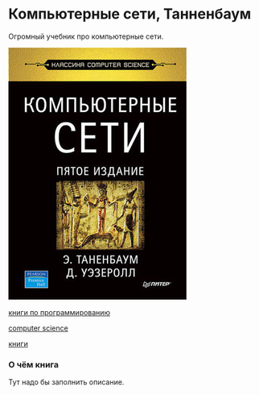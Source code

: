 # Компьютерные сети, Танненбаум

Огромный учебник про компьютерные сети.

![cover](./2021-05-02_computernie_seti_tannenbaum.jpg)

[книги по программированию](./meta_knigi_po_programmirovaniy.md)

[computer science](./meta_computer_science.md)

[книги](./meta_knigi.md)

### О чём книга

Тут надо бы заполнить описание.
